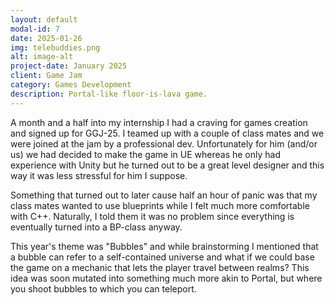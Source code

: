 ```yaml
---
layout: default
modal-id: 7
date: 2025-01-26
img: telebuddies.png
alt: image-alt
project-date: January 2025
client: Game Jam
category: Games Development
description: Portal-like floor-is-lava game.
---
```

A month and a half into my internship I had a craving for games creation and signed up for GGJ-25.
I teamed up with a couple of class mates and we were joined at the jam by a professional dev.
Unfortunately for him (and/or us) we had decided to make the game in UE whereas he only had
experience with Unity but he turned out to be a great level designer and this way it was less
stressful for him I suppose.

Something that turned out to later cause half an hour of panic was that my class mates wanted to
use blueprints while I felt much more comfortable with C++. Naturally, I told them it was no
problem since everything is eventually turned into a BP-class anyway.

This year's theme was "Bubbles" and while brainstorming I mentioned that a bubble can refer to a
self-contained universe and what if we could base the game on a mechanic that lets the player
travel between realms? This idea was soon mutated into something much more akin to Portal, but
where you shoot bubbles to which you can teleport.